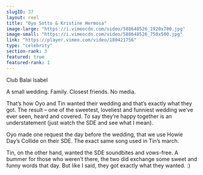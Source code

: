 ```yaml
---
slugID: 37 
layout: reel
title: "Oyo Sotto & Kristine Hermosa"
image-large: "https://i.vimeocdn.com/video/588648526_1920x700.jpg"
image-small: "https://i.vimeocdn.com/video/588648526_750x500.jpg"
link: "https://player.vimeo.com/video/180421756"
type: "celebrity"
section-rank: 3
featured: true
featured-rank: 1
---
```

Club Balai Isabel

A small wedding. Family. Closest friends. No media.

That’s how Oyo and Tin wanted their wedding and that’s exactly what they got. The result – one of the sweetest, loveliest and funniest wedding we’ve ever seen, heard and covered. To say they’re happy together is an understatement (just watch the SDE and see what I mean).

Oyo made one request the day before the wedding, that we use Howie Day’s Collide on their SDE. The exact same song used in Tin’s march.

Tin, on the other hand, wanted the SDE soundbites and vows-free. A bummer for those who weren’t there, the two did exchange some sweet and funny words that day. But like I said, they got exactly what they wanted. :)